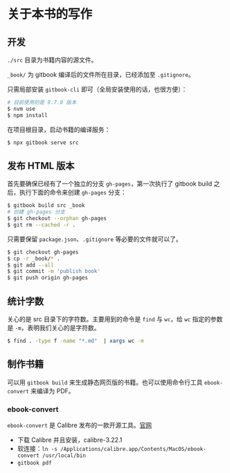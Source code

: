 # 关于本书的写作

## 开发

`./src` 目录为书籍内容的源文件。

`_book/` 为 gitbook 编译后的文件所在目录，已经添加至 `.gitignore`。

只需局部安装 `gitbook-cli` 即可（全局安装使用的话，也很方便）：

```bash
# 目前使用的是 9.7.0 版本
$ nvm use
$ npm install
```

在项目根目录，启动书籍的编译服务：

```bash
$ npx gitbook serve src
```

## 发布 HTML 版本

首先要确保已经有了一个独立的分支 `gh-pages`，第一次执行了 gitbook build 之后，执行下面的命令来创建 `gh-pages` 分支：

```bash
$ gitbook build src _book
# 创建 gh-pages 分支
$ git checkout --orphan gh-pages
$ git rm --cached -r .
```

只需要保留 `package.json`、`.gitignore` 等必要的文件就可以了。

```bash
$ git checkout gh-pages
$ cp -r _book/* .
$ git add --all
$ git commit -m 'publish book'
$ git push origin gh-pages
```

## 统计字数

关心的是 src 目录下的字符数。主要用到的命令是 `find` 与 `wc`，给 `wc` 指定的参数是 `-m`，表明我们关心的是字符数。

```bash
$ find . -type f -name "*.md"  | xargs wc -m
```

## 制作书籍

可以用 `gitbook build` 来生成静态网页版的书籍。也可以使用命令行工具 `ebook-convert` 来编译为 PDF。

### ebook-convert

`ebook-convert` 是 Calibre 发布的一款开源工具。[官网](https://calibre-ebook.com)

+ 下载 Calibre 并且安装，calibre-3.22.1
+ 软连接：`ln -s /Applications/calibre.app/Contents/MacOS/ebook-convert /usr/local/bin`
+ `gitbook pdf`

